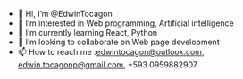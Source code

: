 - 👋 Hi, I’m @EdwinTocagon
- 👀 I’m interested in Web programming, Artificial intelligence
- 🌱 I’m currently learning React, Python
- 💞️ I’m looking to collaborate on Web page development
- 📫 How to reach me :edwintocagon@outlook.com, edwin.tocagonp@gmail.com, +593 0959882907

<!---
EdwinTocagon/EdwinTocagon is a ✨ special ✨ repository because its `README.md` (this file) appears on your GitHub profile.
You can click the Preview link to take a look at your changes.
--->
